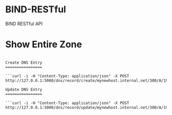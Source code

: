 BIND-RESTful
============

BIND RESTful API

Show Entire Zone
================

```curl http://127.0.0.1:5000/dns/zone/internal.net

Create DNS Entry
================

```curl -i -H "Content-Type: application/json" -X POST http://127.0.0.1:5000/dns/record/create/mynewhost.internal.net/300/A/192.168.0.15

Update DNS Entry
================

```curl -i -H "Content-Type: application/json" -X POST http://127.0.0.1:5000/dns/record/update/mynewhost.internal.net/300/A/192.168.0.13

